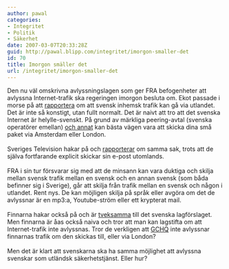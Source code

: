 ```yaml
---
author: pawal
categories:
- Integritet
- Politik
- Säkerhet
date: 2007-03-07T20:33:28Z
guid: http://pawal.blipp.com/integritet/imorgon-smaller-det
id: 70
title: Imorgon smäller det
url: /integritet/imorgon-smaller-det
---
```


Den nu väl omskrivna avlyssningslagen som ger FRA befogenheter att avlyssna Internet-trafik ska regeringen imorgon besluta om. Ekot passade i morse på att <a href="http://www.sr.se/Ekot/artikel.asp?artikel=1240436">rapportera</a> om att svensk inhemsk trafik kan gå via utlandet. Det är inte så konstigt, utan fullt normalt. Det är naivt att tro att det svenska Internet är helylle-svenskt. På grund av märkliga peering-avtal (svenska operatörer emellan) <a href="https://pawal.blipp.com/integritet/uppfoljning-av-svt-och-fra-postningen">och annat</a> kan bästa vägen vara att skicka dina små paket via Amsterdam eller London.<br /><br />Sveriges Television hakar på och <a href="http://svt.se/svt/jsp/Crosslink.jsp?d=22620&amp;a=777520&amp;lid=puff_777541&amp;lpos=rubrik">rapporterar</a> om samma sak, trots att de själva fortfarande explicit skickar sin e-post utomlands.<br /><br />FRA i sin tur försvarar sig med att de minsann kan vara duktiga och skilja mellan svensk trafik mellan en svensk och en annan svensk (som båda befinner sig i Sverige), går att skilja från trafik mellan en svensk och någon i utlandet. Rent nys. De kan möjligen skilja på språk eller avgöra om det de avlyssnar är en mp3:a, Youtube-ström eller ett krypterat mail.<br /><br />Finnarna hakar också på och är <a href="http://www.sr.se/cgi-bin/ekot/artikel.asp?Artikel=1242136">tveksamma</a> till det svenska lagförslaget. Men finnarna är åas också naiva och tror att man kan lagstifta om att Internet-trafik inte avlyssnas. Tror de verkligen att <a href="http://www.gchq.gov.uk/">GCHQ</a> inte avlyssnar finnarnas trafik om den skickas till, eller via London?<br /><br />Men det är klart att svenskarna ska ha samma möjlighet att avlyssna svenskar som utländsk säkerhetstjänst. Eller hur?